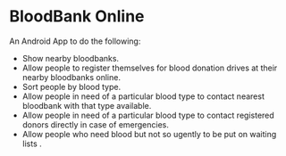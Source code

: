 # BloodBank Online

An Android App to do the following:

- Show nearby bloodbanks.
- Allow people to register themselves for blood donation drives at their nearby bloodbanks online.
- Sort people by blood type.
- Allow people in need of a particular blood type to contact nearest bloodbank with that type available.
- Allow people in need of a particular blood type to contact registered donors directly in case of emergencies.
- Allow people who need blood but not so ugently to be put on waiting lists .

